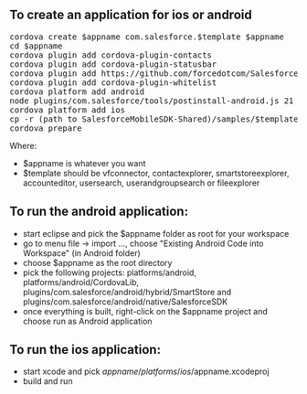## To create an application for ios or android
<pre>
cordova create $appname com.salesforce.$template $appname
cd $appname
cordova plugin add cordova-plugin-contacts                                              (contactexplorer only)
cordova plugin add cordova-plugin-statusbar                                             (contactexplorer only)
cordova plugin add https://github.com/forcedotcom/SalesforceMobileSDK-CordovaPlugin
cordova plugin add cordova-plugin-whitelist
cordova platform add android                                                            (for android)
node plugins/com.salesforce/tools/postinstall-android.js 21 true                        (for android)
cordova platform add ios                                                                (for ios)
cp -r (path to SalesforceMobileSDK-Shared)/samples/$template/* www/
cordova prepare
</pre>
Where:
- $appname is whatever you want
- $template should be vfconnector, contactexplorer, smartstoreexplorer, accounteditor, usersearch, userandgroupsearch or fileexplorer

## To run the android application:
- start eclipse and pick the $appname folder as root for your workspace
- go to menu file -> import ..., choose "Existing Android  Code into Workspace" (in Android folder)
- choose $appname as the root directory
- pick the following projects: platforms/android, platforms/android/CordovaLib, plugins/com.salesforce/android/hybrid/SmartStore and plugins/com.salesforce/android/native/SalesforceSDK
- once everything is built, right-click on the $appname project and choose run as Android application

## To run the ios application:
- start xcode and pick $appname/platforms/ios/$appname.xcodeproj
- build and run
